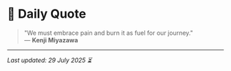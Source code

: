 # 📜 Daily Quote

> "We must embrace pain and burn it as fuel for our journey."  
> — **Kenji Miyazawa**

---

_Last updated: 29 July 2025 ⏳_
